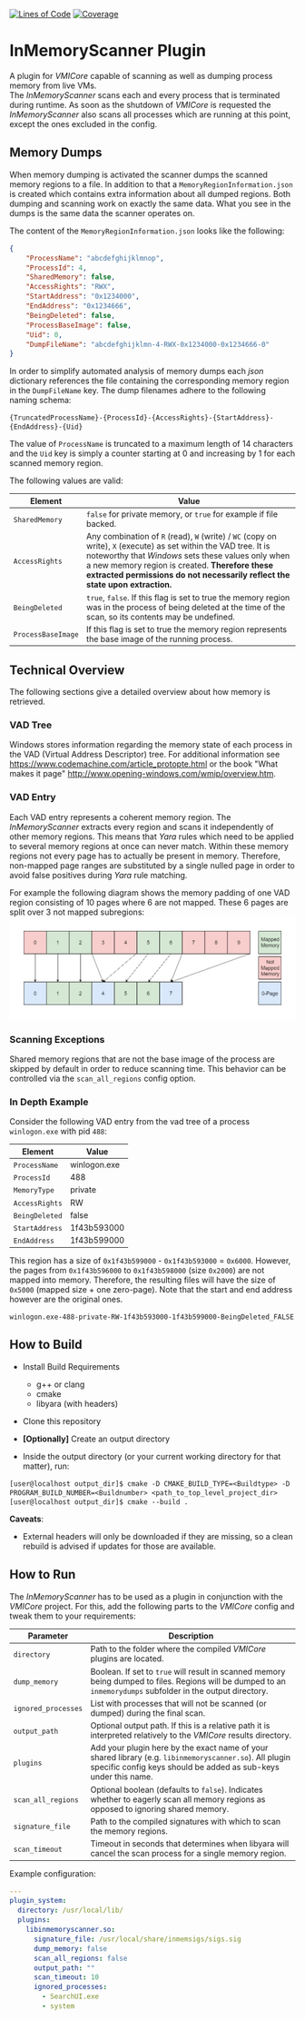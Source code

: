 [![Lines of Code](https://sonarcloud.io/api/project_badges/measure?project=gdatasoftwareag_inmemory&metric=ncloc)](https://sonarcloud.io/summary/new_code?id=gdatasoftwareag_inmemory)
[![Coverage](https://sonarcloud.io/api/project_badges/measure?project=gdatasoftwareag_inmemory&metric=coverage)](https://sonarcloud.io/summary/new_code?id=gdatasoftwareag_inmemory)

# InMemoryScanner Plugin

A plugin for _VMICore_ capable of scanning as well as dumping process memory from live VMs.\
The _InMemoryScanner_ scans each and every process that is terminated during runtime.
As soon as the shutdown of _VMICore_ is requested the _InMemoryScanner_ also scans all processes which are running at this point, except the ones excluded in the config.

## Memory Dumps

When memory dumping is activated the scanner dumps the scanned memory regions to a file. In addition to that a `MemoryRegionInformation.json` is created which contains extra information about all dumped regions.
Both dumping and scanning work on exactly the same data. What you see in the dumps is the same data the scanner operates on.

The content of the `MemoryRegionInformation.json` looks like the following:

```json
{
    "ProcessName": "abcdefghijklmnop",
    "ProcessId": 4,
    "SharedMemory": false,
    "AccessRights": "RWX",
    "StartAddress": "0x1234000",
    "EndAddress": "0x1234666",
    "BeingDeleted": false,
    "ProcessBaseImage": false,
    "Uid": 0,
    "DumpFileName": "abcdefghijklmn-4-RWX-0x1234000-0x1234666-0"
}
```

In order to simplify automated analysis of memory dumps each _json_ dictionary references the file containing the corresponding memory region in the `DumpFileName` key.
The dump filenames adhere to the following naming schema:

```console
{TruncatedProcessName}-{ProcessId}-{AccessRights}-{StartAddress}-{EndAddress}-{Uid}
```

The value of `ProcessName` is truncated to a maximum length of 14 characters and the `Uid` key is simply a counter starting at 0 and increasing by 1 for each scanned memory region.

The following values are valid:

| Element            | Value                                                                                                                                                                                                                                                                                                    |
| ------------------ | -------------------------------------------------------------------------------------------------------------------------------------------------------------------------------------------------------------------------------------------------------------------------------------------------------- |
| `SharedMemory`     | `false` for private memory, or `true` for example if file backed.                                                                                                                                                                                                                                        |
| `AccessRights`     | Any combination of `R` (read), `W` (write) / `WC` (copy on write), `X` (execute) as set within the VAD tree. It is noteworthy that _Windows_ sets these values only when a new memory region is created. **Therefore these extracted permissions do not necessarily reflect the state upon extraction.** |
| `BeingDeleted`     | `true`, `false`. If this flag is set to true the memory region was in the process of being deleted at the time of the scan, so its contents may be undefined.                                                                                                                                            |
| `ProcessBaseImage` | If this flag is set to true the memory region represents the base image of the running process.                                                                                                                                                                                                          |

## Technical Overview

The following sections give a detailed overview about how memory is retrieved.

### VAD Tree

Windows stores information regarding the memory state of each process in the VAD (Virtual Address Descriptor) tree.
For additional information see <https://www.codemachine.com/article_protopte.html> or the book "What makes it page" <http://www.opening-windows.com/wmip/overview.htm>.

### VAD Entry

Each VAD entry represents a coherent memory region.
The _InMemoryScanner_ extracts every region and scans it independently of other memory regions.
This means that _Yara_ rules which need to be applied to several memory regions at once can never match.
Within these memory regions not every page has to actually be present in memory. Therefore, non-mapped page ranges are substituted by
a single nulled page in order to avoid false positives during _Yara_ rule matching.

For example the following diagram shows the memory padding of one VAD region consisting of 10 pages where 6 are not mapped. These 6 pages are split over 3 not mapped subregions:
![alt text](InMemoryScannerRegionPadding.jpg "Padding of unmapped memory.")

### Scanning Exceptions

Shared memory regions that are not the base image of the process are skipped by default in order to reduce scanning time.
This behavior can be controlled via the `scan_all_regions` config option.

### In Depth Example

Consider the following VAD entry from the vad tree of a process `winlogon.exe` with pid `488`:

| Element        | Value        |
| -------------- | ------------ |
| `ProcessName`  | winlogon.exe |
| `ProcessId`    | 488          |
| `MemoryType`   | private      |
| `AccessRights` | RW           |
| `BeingDeleted` | false        |
| `StartAddress` | 1f43b593000  |
| `EndAddress`   | 1f43b599000  |

This region has a size of `0x1f43b599000` - `0x1f43b593000` = `0x6000`.
However, the pages from `0x1f43b596000` to `0x1f43b598000` (size `0x2000`) are not mapped into memory.
Therefore, the resulting files will have the size of `0x5000` (mapped size + one zero-page). Note that the start and end address however are the original ones.

```console
winlogon.exe-488-private-RW-1f43b593000-1f43b599000-BeingDeleted_FALSE
```

## How to Build

-   Install Build Requirements

    -   g++ or clang
    -   cmake
    -   libyara (with headers)

-   Clone this repository

-   **\[Optionally]** Create an output directory

-   Inside the output directory (or your current working directory for that matter), run:

```console
[user@localhost output_dir]$ cmake -D CMAKE_BUILD_TYPE=<Buildtype> -D PROGRAM_BUILD_NUMBER=<Buildnumber> <path_to_top_level_project_dir>
[user@localhost output_dir]$ cmake --build .
```

**Caveats**:

-   External headers will only be downloaded if they are missing, so a clean rebuild is advised
    if updates for those are available.

## How to Run

The _InMemoryScanner_ has to be used as a plugin in conjunction with the _VMICore_ project.
For this, add the following parts to the _VMICore_ config and tweak them to your requirements:

| Parameter           | Description                                                                                                                                                                |
| ------------------- | -------------------------------------------------------------------------------------------------------------------------------------------------------------------------- |
| `directory`         | Path to the folder where the compiled _VMICore_ plugins are located.                                                                                                       |
| `dump_memory`       | Boolean. If set to `true` will result in scanned memory being dumped to files. Regions will be dumped to an `inmemorydumps` subfolder in the output directory.             |
| `ignored_processes` | List with processes that will not be scanned (or dumped) during the final scan.                                                                                            |
| `output_path`       | Optional output path. If this is a relative path it is interpreted relatively to the _VMICore_ results directory.                                                          |
| `plugins`           | Add your plugin here by the exact name of your shared library (e.g. `libinmemoryscanner.so`). All plugin specific config keys should be added as sub-keys under this name. |
| `scan_all_regions`  | Optional boolean (defaults to `false`). Indicates whether to eagerly scan all memory regions as opposed to ignoring shared memory.                                         |
| `signature_file`    | Path to the compiled signatures with which to scan the memory regions.                                                                                                     |
| `scan_timeout`      | Timeout in seconds that determines when libyara will cancel the scan process for a single memory region.                                                                   |

Example configuration:

```yaml
---
plugin_system:
  directory: /usr/local/lib/
  plugins:
    libinmemoryscanner.so:
      signature_file: /usr/local/share/inmemsigs/sigs.sig
      dump_memory: false
      scan_all_regions: false
      output_path: ""
      scan_timeout: 10
      ignored_processes:
        - SearchUI.exe
        - system
```
